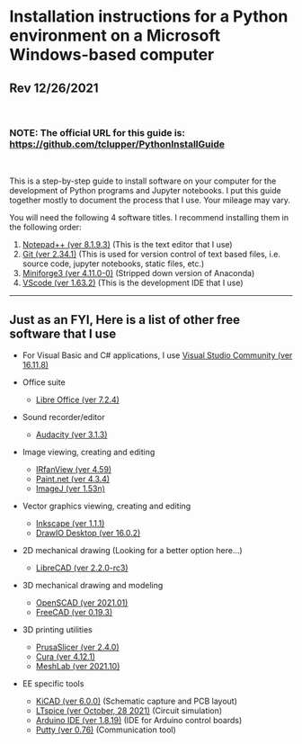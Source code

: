 # Installation instructions for a Python environment on a Microsoft Windows-based computer
## Rev 12/26/2021
<br>

### NOTE: The official URL for this guide is:  https://github.com/tclupper/PythonInstallGuide 
<br>

This is a step-by-step guide to install software on your computer for the development of Python programs and Jupyter notebooks.  I put this guide together mostly to document the process that I use.  Your mileage may vary.

You will need the following 4 software titles. I recommend installing them in the following order:

1) [Notepad++ (ver 8.1.9.3)](NotepadPlusPlus.md) (This is the text editor that I use)
2) [Git (ver 2.34.1)](Git.md)  (This is used for version control of text based files, i.e. source code, jupyter notebooks, static files, etc.)
3) [Miniforge3 (ver 4.11.0-0)](Miniforge.md)  (Stripped down version of Anaconda)
4) [VScode (ver 1.63.2)](VScode.md)  (This is the development IDE that I use)
---
## Just as an FYI, Here is a list of other free software that I use
* For Visual Basic and C# applications, I use [Visual Studio Community (ver 16.11.8)](https://visualstudio.microsoft.com/vs/community)

* Office suite
    * [Libre Office (ver 7.2.4)](https://www.libreoffice.org)
* Sound recorder/editor
    * [Audacity (ver 3.1.3)](https://www.audacityteam.org)
* Image viewing, creating and editing
    * [IRfanView (ver 4.59)](https://www.irfanview.com)
    * [Paint.net (ver 4.3.4)](https://www.getpaint.net)
    * [ImageJ (ver 1.53n)](https://imagej.nih.gov/ij/)
* Vector graphics viewing, creating and editing
    * [Inkscape (ver 1.1.1)](https://inkscape.org)
    * [DrawIO Desktop (ver 16.0.2)](https://www.draw.io)
* 2D mechanical drawing (Looking for a better option here...)
    * [LibreCAD (ver 2.2.0-rc3)](https://librecad.org)
* 3D mechanical drawing and modeling
    * [OpenSCAD (ver 2021.01)](https://www.openscad.org)
    * [FreeCAD (ver 0.19.3)](https://www.freecadweb.org)
* 3D printing utilities
    * [PrusaSlicer (ver 2.4.0)](https://www.prusa3d.com/prusaslicer)
    * [Cura (ver 4.12.1)](https://ultimaker.com/software/ultimaker-cura)
    * [MeshLab (ver 2021.10)](https://www.meshlab.net)
* EE specific tools
    * [KiCAD (ver 6.0.0)](https://kicad.org) (Schematic capture and PCB layout)
    * [LTspice (ver October, 28 2021)](https://www.analog.com/en/design-center/design-tools-and-calculators/ltspice-simulator.html) (Circuit simulation)
    * [Arduino IDE (ver 1.8.19)](https://www.arduino.cc) (IDE for Arduino control boards)
    * [Putty (ver 0.76)](https://www.putty.org) (Communication tool)
